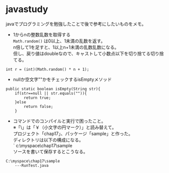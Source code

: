 # javastudy
javaでプログラミングを勉強したことで後で参考にしたいものをメモ。  

* 1からnの整数乱数を取得する  
`Math.random()`
は0以上、1未満の乱数を返す。  
n倍して1を足すと、1以上n+1未満の乱数乱数になる。  
但し、戻り値はdoubleなので、キャストして小数点以下を切り捨てる切り捨てる。

```java:random
int r = (int)(Math.random() * n + 1);
```
  
* nullか空文字""かをチェックするisEmptyメソッド
```
public static boolean isEmpty(String str){
	if(str==null || str.equals("")){
		return true;
	}else
		return false;
	}
```

* コマンドでのコンパイルと実行で困ったこと。  
※「\」は「￥（小文字の円マーク）」と読み替えて。  
プロジェクト「chap17」、パッケージ「sample」と作った。  
ディレクトリは以下の構成になる。  
` c:\myspace\chap17\sample  
ソースを書いて保存するとこうなる。  
``` 
C:\myspace\chap17\sample
	---RunTest.java
```
